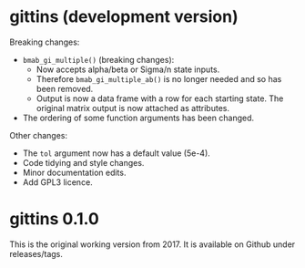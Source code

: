 # gittins (development version)

Breaking changes:

* `bmab_gi_multiple()` (breaking changes):
  * Now accepts alpha/beta or Sigma/n state inputs.
  * Therefore `bmab_gi_multiple_ab()` is no longer needed and so has been removed.
  * Output is now a data frame with a row for each starting state. The original matrix output is 
  now attached as attributes.
* The ordering of some function arguments has been changed.

Other changes:

* The `tol` argument now has a default value (5e-4).
* Code tidying and style changes.
* Minor documentation edits. 
* Add GPL3 licence.

# gittins 0.1.0

This is the original working version from 2017. It is available on Github under releases/tags.
